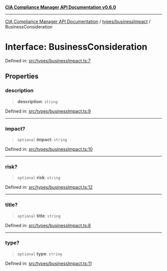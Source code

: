 [**CIA Compliance Manager API Documentation v0.6.0**](../../../README.md)

***

[CIA Compliance Manager API Documentation](../../../modules.md) / [types/businessImpact](../README.md) / BusinessConsideration

# Interface: BusinessConsideration

Defined in: [src/types/businessImpact.ts:7](https://github.com/Hack23/cia-compliance-manager/blob/ca083b463223765b22422b66b3a43930241849bd/src/types/businessImpact.ts#L7)

## Properties

### description

> **description**: `string`

Defined in: [src/types/businessImpact.ts:9](https://github.com/Hack23/cia-compliance-manager/blob/ca083b463223765b22422b66b3a43930241849bd/src/types/businessImpact.ts#L9)

***

### impact?

> `optional` **impact**: `string`

Defined in: [src/types/businessImpact.ts:10](https://github.com/Hack23/cia-compliance-manager/blob/ca083b463223765b22422b66b3a43930241849bd/src/types/businessImpact.ts#L10)

***

### risk?

> `optional` **risk**: `string`

Defined in: [src/types/businessImpact.ts:12](https://github.com/Hack23/cia-compliance-manager/blob/ca083b463223765b22422b66b3a43930241849bd/src/types/businessImpact.ts#L12)

***

### title?

> `optional` **title**: `string`

Defined in: [src/types/businessImpact.ts:8](https://github.com/Hack23/cia-compliance-manager/blob/ca083b463223765b22422b66b3a43930241849bd/src/types/businessImpact.ts#L8)

***

### type?

> `optional` **type**: `string`

Defined in: [src/types/businessImpact.ts:11](https://github.com/Hack23/cia-compliance-manager/blob/ca083b463223765b22422b66b3a43930241849bd/src/types/businessImpact.ts#L11)
